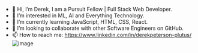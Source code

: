 - 👋 Hi, I’m Derek, I am a Pursuit Fellow | Full Stack Web Developer.
- 👀 I’m interested in ML, AI and Everything Technology.
- 🌱 I’m currently learning JavaScript, HTML, CSS, React.
- 💞️ I’m looking to collaborate with other Software Engineers on GitHub.
- 📫 How to reach me: https://www.linkedin.com/in/derekpeterson-plutus/
![image](https://user-images.githubusercontent.com/96357523/169905183-38abb1c5-8cc3-4f43-a6d5-0accd004275d.png)

<!---
derekpeterson-plutus/derekpeterson-plutus is a ✨ special ✨ repository because its `README.md` (this file) appears on your GitHub profile.
You can click the Preview link to take a look at your changes.
--->
